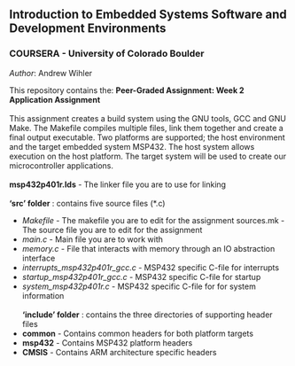 ## Introduction to Embedded Systems Software and Development Environments
### COURSERA - University of Colorado Boulder

*Author*: Andrew Wihler 

This repository contains the: 
**Peer-Graded Assignment: Week 2 Application Assignment** \
\
This assignment creates a build system using the GNU tools, GCC and GNU Make. The Makefile compiles multiple files, link them together and create a final output executable. Two platforms are supported; the host environment and the target embedded system MSP432. The host system allows execution on the host platform. The target system will be used to create our microcontroller applications. \
\
**msp432p401r.lds** - The linker file you are to use for linking \
\
**‘src’ folder** : contains five source files (*.c)
- *Makefile* - The makefile you are to edit for the assignment sources.mk - The source file you are to edit for the assignment
- *main.c* - Main file you are to work with
- *memory.c* - File that interacts with memory through an IO abstraction interface
- *interrupts_msp432p401r_gcc.c* - MSP432 specific C-file for interrupts
- *startup_msp432p401r_gcc.c* - MSP432 specific C-file for startup
- *system_msp432p401r.c* - MSP432 specific C-file for for system information \
\
**‘include’ folder** : contains the three directories of supporting header files
- **common** - Contains common headers for both platform targets
- **msp432** - Contains MSP432 platform headers
- **CMSIS** - Contains ARM architecture specific headers

